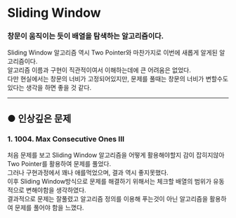Sliding Window
==============
### 창문이 움직이는 듯이 배열을 탐색하는 알고리즘이다.  
Sliding Window 알고리즘 역시 Two Pointer와 마찬가지로 이번에 새롭게 알게된 알고리즘이다.  
알고리즘 이름과 구현이 직관적이여서 이해하는데에 큰 어려움은 없었다.  
다만 현실에서는 창문의 너비가 고정되어있지만, 문제를 풀때는 창문의 너비가 변할수도 있다는 생각을 하면 좋을 것 같다.  
****
## ● 인상깊은 문제
### 1. 1004. Max Consecutive Ones III
처음 문제를 보고 Sliding Window 알고리즘을 어떻게 활용해야할지 감이 잡히지않아 Two Pointer를 활용하여 문제를 풀었다.  
그러나 구현과정에서 꽤나 애를먹었으며, 결과 역시 좋지못했다.  
이후 Sliding Window방식으로 문제를 해결하기 위해서는 체크할 배열의 범위가 유동적으로 변해야함을 생각하였다.  
결과적으로 문제는 잘풀렸고 알고리즘 정의를 이용해 푸는것이 아닌 알고리즘을 활용하여 문제를 풀어야 함을 느꼈다.
